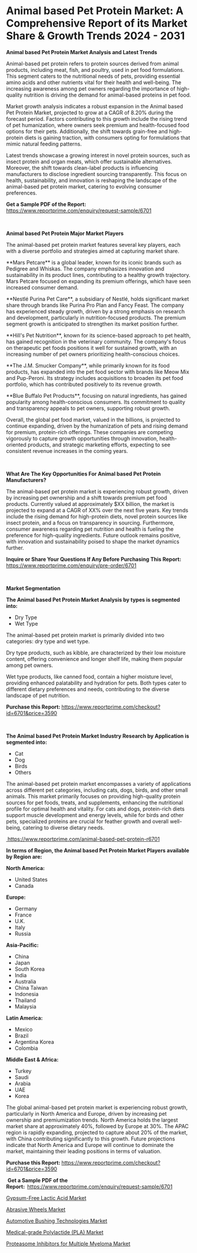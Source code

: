 <p><h1>Animal based Pet Protein Market: A Comprehensive Report of its Market Share & Growth Trends 2024 - 2031</h1></p><p><strong>Animal based Pet Protein Market Analysis and Latest Trends</strong></p>
<p><p>Animal-based pet protein refers to protein sources derived from animal products, including meat, fish, and poultry, used in pet food formulations. This segment caters to the nutritional needs of pets, providing essential amino acids and other nutrients vital for their health and well-being. The increasing awareness among pet owners regarding the importance of high-quality nutrition is driving the demand for animal-based proteins in pet food.</p><p>Market growth analysis indicates a robust expansion in the Animal based Pet Protein Market, projected to grow at a CAGR of 8.20% during the forecast period. Factors contributing to this growth include the rising trend of pet humanization, where owners seek premium and health-focused food options for their pets. Additionally, the shift towards grain-free and high-protein diets is gaining traction, with consumers opting for formulations that mimic natural feeding patterns.</p><p>Latest trends showcase a growing interest in novel protein sources, such as insect protein and organ meats, which offer sustainable alternatives. Moreover, the shift towards clean-label products is influencing manufacturers to disclose ingredient sourcing transparently. This focus on health, sustainability, and innovation is reshaping the landscape of the animal-based pet protein market, catering to evolving consumer preferences.</p></p>
<p><strong>Get a Sample PDF of the Report:&nbsp;</strong> <a href="https://www.reportprime.com/enquiry/request-sample/6701">https://www.reportprime.com/enquiry/request-sample/6701</a></p>
<p>&nbsp;</p>
<p><strong>Animal based Pet Protein Major Market Players</strong></p>
<p><p>The animal-based pet protein market features several key players, each with a diverse portfolio and strategies aimed at capturing market share. </p><p>**Mars Petcare** is a global leader, known for its iconic brands such as Pedigree and Whiskas. The company emphasizes innovation and sustainability in its product lines, contributing to a healthy growth trajectory. Mars Petcare focused on expanding its premium offerings, which have seen increased consumer demand.</p><p>**Nestlé Purina Pet Care**, a subsidiary of Nestlé, holds significant market share through brands like Purina Pro Plan and Fancy Feast. The company has experienced steady growth, driven by a strong emphasis on research and development, particularly in nutrition-focused products. The premium segment growth is anticipated to strengthen its market position further.</p><p>**Hill's Pet Nutrition**, known for its science-based approach to pet health, has gained recognition in the veterinary community. The company's focus on therapeutic pet foods positions it well for sustained growth, with an increasing number of pet owners prioritizing health-conscious choices.</p><p>**The J.M. Smucker Company**, while primarily known for its food products, has expanded into the pet food sector with brands like Meow Mix and Pup-Peroni. Its strategy includes acquisitions to broaden its pet food portfolio, which has contributed positively to its revenue growth.</p><p>**Blue Buffalo Pet Products**, focusing on natural ingredients, has gained popularity among health-conscious consumers. Its commitment to quality and transparency appeals to pet owners, supporting robust growth.</p><p>Overall, the global pet food market, valued in the billions, is projected to continue expanding, driven by the humanization of pets and rising demand for premium, protein-rich offerings. These companies are competing vigorously to capture growth opportunities through innovation, health-oriented products, and strategic marketing efforts, expecting to see consistent revenue increases in the coming years.</p></p>
<p>&nbsp;</p>
<p><strong>What Are The Key Opportunities For Animal based Pet Protein Manufacturers?</strong></p>
<p><p>The animal-based pet protein market is experiencing robust growth, driven by increasing pet ownership and a shift towards premium pet food products. Currently valued at approximately $XX billion, the market is projected to expand at a CAGR of XX% over the next five years. Key trends include the rising demand for high-protein diets, novel protein sources like insect protein, and a focus on transparency in sourcing. Furthermore, consumer awareness regarding pet nutrition and health is fueling the preference for high-quality ingredients. Future outlook remains positive, with innovation and sustainability poised to shape the market dynamics further.</p></p>
<p><strong>Inquire or Share Your Questions If Any Before Purchasing This Report:</strong> <a href="https://www.reportprime.com/enquiry/pre-order/6701">https://www.reportprime.com/enquiry/pre-order/6701</a></p>
<p>&nbsp;</p>
<p><strong>Market Segmentation</strong></p>
<p><strong>The Animal based Pet Protein Market Analysis by types is segmented into:</strong></p>
<p><ul><li>Dry Type</li><li>Wet Type</li></ul></p>
<p><p>The animal-based pet protein market is primarily divided into two categories: dry type and wet type. </p><p>Dry type products, such as kibble, are characterized by their low moisture content, offering convenience and longer shelf life, making them popular among pet owners. </p><p>Wet type products, like canned food, contain a higher moisture level, providing enhanced palatability and hydration for pets. Both types cater to different dietary preferences and needs, contributing to the diverse landscape of pet nutrition.</p></p>
<p><strong>Purchase this Report:&nbsp;</strong><a href="https://www.reportprime.com/checkout?id=6701&price=3590">https://www.reportprime.com/checkout?id=6701&price=3590</a></p>
<p>&nbsp;</p>
<p><strong>The Animal based Pet Protein Market Industry Research by Application is segmented into:</strong></p>
<p><ul><li>Cat</li><li>Dog</li><li>Birds</li><li>Others</li></ul></p>
<p><p>The animal-based pet protein market encompasses a variety of applications across different pet categories, including cats, dogs, birds, and other small animals. This market primarily focuses on providing high-quality protein sources for pet foods, treats, and supplements, enhancing the nutritional profile for optimal health and vitality. For cats and dogs, protein-rich diets support muscle development and energy levels, while for birds and other pets, specialized proteins are crucial for feather growth and overall well-being, catering to diverse dietary needs.</p></p>
<p><a href="https://www.reportprime.com/animal-based-pet-protein-r6701">&nbsp;https://www.reportprime.com/animal-based-pet-protein-r6701</a></p>
<p><strong>In terms of Region, the Animal based Pet Protein Market Players available by Region are:</strong></p>
<p>
    <p> <strong> North America: </strong>
        <ul>
            <li>United States</li>
            <li>Canada</li>
        </ul>
        </p> 
    <p> <strong> Europe: </strong>
        <ul>
            <li>Germany</li>
            <li>France</li>
            <li>U.K.</li>
            <li>Italy</li>
            <li>Russia</li>
        </ul>
        </p> 
    <p> <strong> Asia-Pacific: </strong>
        <ul>
            <li>China</li>
            <li>Japan</li>
            <li>South Korea</li>
            <li>India</li>
            <li>Australia</li>
            <li>China Taiwan</li>
            <li>Indonesia</li>
            <li>Thailand</li>
            <li>Malaysia</li>
        </ul>
        </p> 
    <p> <strong> Latin America: </strong>
        <ul>
            <li>Mexico</li>
            <li>Brazil</li>
            <li>Argentina Korea</li>
            <li>Colombia</li>
        </ul>
        </p> 
    <p> <strong> Middle East & Africa: </strong>
        <ul>
            <li>Turkey</li>
            <li>Saudi</li>
            <li>Arabia</li>
            <li>UAE</li>
            <li>Korea</li>
        </ul>
    </p>
    </p>
<p><p>The global animal-based pet protein market is experiencing robust growth, particularly in North America and Europe, driven by increasing pet ownership and premiumization trends. North America holds the largest market share at approximately 40%, followed by Europe at 30%. The APAC region is rapidly expanding, projected to capture about 20% of the market, with China contributing significantly to this growth. Future projections indicate that North America and Europe will continue to dominate the market, maintaining their leading positions in terms of valuation.</p></p>
<p><strong>Purchase this Report: </strong><a href="https://www.reportprime.com/checkout?id=6701&price=3590">https://www.reportprime.com/checkout?id=6701&price=3590</a></p>
<p>&nbsp;<strong>Get a Sample PDF of the Report:&nbsp;&nbsp;</strong><a href="https://www.reportprime.com/enquiry/request-sample/6701">https://www.reportprime.com/enquiry/request-sample/6701</a></p>
<p><strong></strong></p>
<p><p><a href="https://issuu.com/reportprime-2/docs/gypsum-free-lactic-acid-market-size_1cbf014b301dfc">Gypsum-Free Lactic Acid Market</a></p><p><a href="https://www.linkedin.com/pulse/role-abrasive-wheels-market-applications-automotivemachinery-rprif?trackingId=EBcST%2Fb4SY6BE21OUwM0Ew%3D%3D">Abrasive Wheels Market</a></p><p><a href="https://www.linkedin.com/pulse/automotive-bushing-technologies-market-size-share-trends-pogde?trackingId=mpV8R4SOSyagbZmlBrIo6w%3D%3D">Automotive Bushing Technologies Market</a></p><p><a href="https://issuu.com/reportprime-2/docs/medical-grade-polylactide-pla-marke_4eafb2f6ed2038">Medical-grade Polylactide (PLA) Market</a></p><p><a href="https://medium.com/@tracey.gray97887/proteasome-inhibitors-for-multiple-myeloma-market-insights-market-products-and-regional-analysis-40d9ede97fcb">Proteasome Inhibitors for Multiple Myeloma Market</a></p></p>